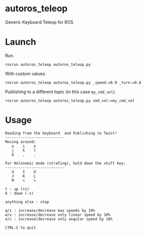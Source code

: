 # autoros_teleop
Generic Keyboard Teleop for ROS

# Launch
Run.
```
rosrun autoros_teleop autoros_teleop.py
```

With custom values.
```
rosrun autoros_teleop autoros_teleop.py _speed:=0.9 _turn:=0.8
```

Publishing to a different topic (in this case `my_cmd_vel`).
```
rosrun autoros_teleop autoros_teleop.py cmd_vel:=my_cmd_vel
```

# Usage
```
Reading from the keyboard  and Publishing to Twist!
---------------------------
Moving around:
   u    i    o
   j    k    l
   m    ,    .

For Holonomic mode (strafing), hold down the shift key:
---------------------------
   U    I    O
   J    K    L
   M    <    >

t : up (+z)
b : down (-z)

anything else : stop

q/z : increase/decrease max speeds by 10%
w/x : increase/decrease only linear speed by 10%
e/c : increase/decrease only angular speed by 10%

CTRL-C to quit
```

